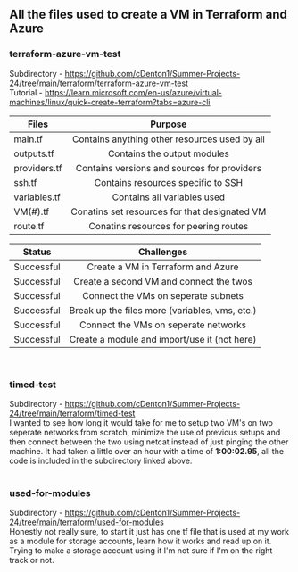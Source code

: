 ## All the files used to create a VM in Terraform and Azure
### terraform-azure-vm-test 
Subdirectory - https://github.com/cDenton1/Summer-Projects-24/tree/main/terraform/terraform-azure-vm-test <br />
Tutorial - https://learn.microsoft.com/en-us/azure/virtual-machines/linux/quick-create-terraform?tabs=azure-cli <br />

| **Files**     | Purpose                                        |
|---------------|:----------------------------------------------:|
| main.tf       | Contains anything other resources used by all  |
| outputs.tf    | Contains the output modules                    |
| providers.tf  | Contains versions and sources for providers    |
| ssh.tf        | Contains resources specific to SSH             |
| variables.tf  | Contains all variables used                    |
| VM(#).tf      | Conatins set resources for that designated VM  |
| route.tf      | Conatins resources for peering routes          |

| **Status**    | Challenges                                     |
|---------------|:----------------------------------------------:|
| Successful    | Create a VM in Terraform and Azure             |
| Successful    | Create a second VM and connect the twos        |
| Successful    | Connect the VMs on seperate subnets            |
| Successful    | Break up the files more (variables, vms, etc.) |
| Successful    | Connect the VMs on seperate networks           |
| Successful    | Create a module and import/use it (not here)   |

<br />

### timed-test
Subdirectory - https://github.com/cDenton1/Summer-Projects-24/tree/main/terraform/timed-test <br />
I wanted to see how long it would take for me to setup two VM's on two seperate networks from scratch, minimize the use of previous setups and then connect between the two using netcat instead of just pinging the other machine. It had taken a little over an hour with a time of **1:00:02.95**, all the code is included in the subdirectory linked above. <br /> <br />

### used-for-modules
Subdirectory - https://github.com/cDenton1/Summer-Projects-24/tree/main/terraform/used-for-modules <br />
Honestly not really sure, to start it just has one tf file that is used at my work as a module for storage accounts, learn how it works and read up on it. Trying to make a storage account using it I'm not sure if I'm on the right track or not. <br /> <br />
